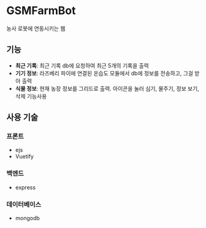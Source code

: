 # GSMFarmBot
농사 로봇에 연동시키는 웹

## 기능
* **최근 기록**: 최근 기록 db에 요청하여 최근 5개의 기록을 출력
* **기기 정보**: 라즈베리 파이에 연결된 온습도 모듈에서 db에 정보를 전송하고, 그걸 받아 출력
* **식물 정보**: 현재 농장 정보를 그리드로 출력. 아이콘을 눌러 심기, 물주기, 정보 보기, 삭제 기능사용

## 사용 기술

### 프론트
* ejs
* Vuetify

### 백엔드
* express

### 데이터베이스
* mongodb

